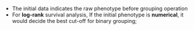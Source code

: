 



- The initial data indicates the raw phenotype before grouping operation
- For **log-rank** survival analysis, If the initial phenotype is **numerical**,  it would decide the best cut-off for binary grouping;





